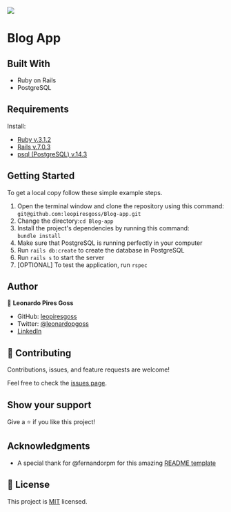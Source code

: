 ![](https://img.shields.io/badge/Microverse-blueviolet)

# Blog App

## Built With

- Ruby on Rails
- PostgreSQL

## Requirements 
Install:
- [Ruby v.3.1.2](https://www.ruby-lang.org/en/documentation/installation/)
- [Rails v.7.0.3](https://guides.rubyonrails.org/v5.0/getting_started.html#installing-rails)
- [psql (PostgreSQL) v.14.3](https://www.postgresql.org/download/)

## Getting Started

To get a local copy follow these simple example steps.  

1. Open the terminal window and clone the repository using this command:  
`git@github.com:leopiresgoss/Blog-app.git` 
2. Change the directory:`cd Blog-app`
3. Install the project's dependencies by running this command:   
`bundle install`
4. Make sure that PostgreSQL is running perfectly in your computer
5. Run `rails db:create` to create the database in PostgreSQL
6. Run `rails s` to start the server
7. [OPTIONAL] To test the application, run `rspec`

## Author
👤 **Leonardo Pires Goss**
- GitHub: [leopiresgoss](https://github.com/leopiresgoss)
- Twitter: [@leonardopgoss](https://twitter.com/leonardopgoss)
- [LinkedIn](https://www.linkedin.com/in/leonardogoss/)

## 🤝 Contributing

Contributions, issues, and feature requests are welcome!

Feel free to check the [issues page](https://github.com/leopiresgoss/Blog-app/issues).

## Show your support

Give a ⭐️ if you like this project!

## Acknowledgments

- A special thank for @fernandorpm for this amazing [README template](https://github.com/microverseinc/readme-template)

## 📝 License

This project is [MIT](/LICENSE) licensed.
